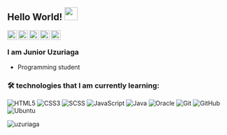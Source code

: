 ## Hello World! <img src="https://raw.githubusercontent.com/iampavangandhi/iampavangandhi/master/gifs/Hi.gif" width="30px"></h2>

<a href="https://twitter.com/uzuriago">
  <img align="left" alt="Junior Twitter" width="22px" src="https://cdn.jsdelivr.net/npm/simple-icons@v3/icons/twitter.svg" />
</a>
<a href="https://www.linkedin.com/in/uzuriaga/">
  <img align="left" alt="Junior Linkdein" width="22px" src="https://cdn.jsdelivr.net/npm/simple-icons@v3/icons/linkedin.svg" />
</a>
<a href="https://github.com/Uzuriaga">
  <img align="left" alt="Junior Github" width="22px" src="https://cdn.jsdelivr.net/npm/simple-icons@v3/icons/github.svg" />
</a>
<a href="https://t.me/jruzu">
  <img align="left" alt="Junior Telegram" width="22px" src="https://cdn.jsdelivr.net/npm/simple-icons@v3/icons/telegram.svg" />
</a>
<a href="mailto:uzuriagajunior@gmail.com">
  <img align="left" alt="Junior Mailk" width="22px" src="https://cdn.jsdelivr.net/npm/simple-icons@v3/icons/gmail.svg" />
</a>
<br />


### I am Junior Uzuriaga
- Programming student

### 🛠️ technologies that I am currently learning:

![HTML5](https://img.shields.io/badge/-HTML5-black?style=flat-square&logo=html5&logoColor=white)
![CSS3](https://img.shields.io/badge/-CSS3-black?style=flat-square&logo=css3)
![SCSS](https://img.shields.io/badge/-SCSS-black?style=flat-square&logo=SASS)
![JavaScript](https://img.shields.io/badge/-JavaScript-black?style=flat-square&logo=javascript)
![Java](https://img.shields.io/badge/Java-black?style=flat-square&logo=java)
![Oracle](https://img.shields.io/badge/-Oracle-black?style=flat-square&logo=Oracle)
![Git](https://img.shields.io/badge/-Git-black?style=flat-square&logo=git)
![GitHub](https://img.shields.io/badge/-GitHub-black?style=flat-square&logo=github)
![Ubuntu](https://img.shields.io/badge/-Ubuntu-black?style=flat-square&logo=ubuntu)

<p><img align="center" src="https://github-readme-stats.vercel.app/api/top-langs?username=uzuriaga&show_icons=true&locale=en&layout=compact" alt="uzuriaga" /></p>



